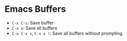 # Emacs Buffers

- `C-x C-s`: Save buffer
- `C-x s`: Save all buffers
- `C-u C-x s`, `C-x s !`: Save all buffers without prompting
